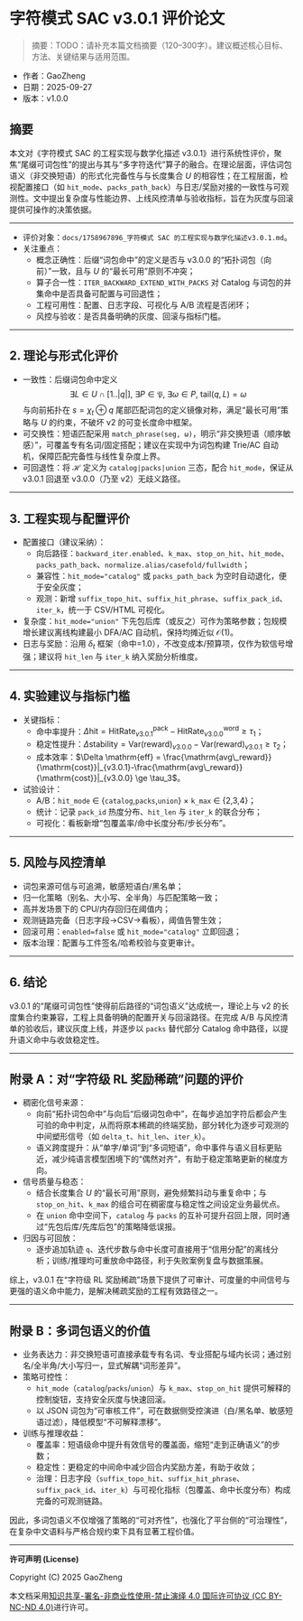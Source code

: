 # 字符模式 SAC v3.0.1 评价论文

> 摘要：TODO：请补充本篇文档摘要（120–300字）。建议概述核心目标、方法、关键结果与适用范围。


- 作者：GaoZheng
- 日期：2025-09-27
- 版本：v1.0.0

## 摘要
本文对《字符模式 SAC 的工程实现与数学化描述 v3.0.1》进行系统性评价，聚焦“尾缀可词包性”的提出与其与“多字符迭代”算子的融合。在理论层面，评估词包语义（非交换短语）的形式化完备性与与长度集合 $U$ 的相容性；在工程层面，检视配置接口（如 `hit_mode`、`packs_path_back`）与日志/奖励对接的一致性与可观测性。文中提出复杂度与性能边界、上线风控清单与验收指标，旨在为灰度与回滚提供可操作的决策依据。

---

- 评价对象：`docs/1758967896_字符模式 SAC 的工程实现与数学化描述v3.0.1.md`。
- 关注重点：
  - 概念正确性：后缀“词包命中”的定义是否与 v3.0.0 的“拓扑词包（向前）”一致，且与 $U$ 的“最长可用”原则不冲突；
  - 算子合一性：`ITER_BACKWARD_EXTEND_WITH_PACKS` 对 Catalog 与词包的并集命中是否具备可配置与可回退性；
  - 工程可用性：配置、日志字段、可视化与 A/B 流程是否闭环；
  - 风控与验收：是否具备明确的灰度、回滚与指标门槛。

---

## 2. 理论与形式化评价

- 一致性：后缀词包命中定义
  $$\exists L\in U\cap[1..|q|],\ \exists P\in\mathfrak{P},\ \exists\omega\in P,\ \mathrm{tail}(q,L)=\omega$$
  与向前拓扑在 $s=\chi_t\oplus q$ 尾部匹配词包的定义镜像对称，满足“最长可用”策略与 $U$ 的约束，不破坏 v2 的可变长度命中框架。
- 可交换性：短语匹配采用 `match_phrase(seg, ω)`，明示“非交换短语（顺序敏感）”，可覆盖专有名词/固定搭配；建议在实现中为词包构建 Trie/AC 自动机，保障匹配完备性与线性复杂度上界。
- 可回退性：将 $\mathcal H$ 定义为 `catalog|packs|union` 三态，配合 `hit_mode`，保证从 v3.0.1 回退至 v3.0.0（乃至 v2）无歧义路径。

---

## 3. 工程实现与配置评价

- 配置接口（建议采纳）：
  - 向后路径：`backward_iter.enabled`、`k_max`、`stop_on_hit`、`hit_mode`、`packs_path_back`、`normalize.alias/casefold/fullwidth`；
  - 兼容性：`hit_mode="catalog"` 或 `packs_path_back` 为空时自动退化，便于安全灰度；
  - 观测：新增 `suffix_topo_hit`、`suffix_hit_phrase`、`suffix_pack_id`、`iter_k`，统一于 CSV/HTML 可视化。
- 复杂度：`hit_mode="union"` 下先包后库（或反之）可作为策略参数；包规模增长建议离线构建最小 DFA/AC 自动机，保持均摊近似 $\mathcal{O}(1)$。
- 日志与奖励：沿用 $\delta_t$ 框架（命中=1.0），不改变成本/预算项，仅作为软信号增强；建议将 `hit_len` 与 `iter_k` 纳入奖励分析维度。

---

## 4. 实验建议与指标门槛

- 关键指标：
  - 命中率提升：$\Delta \mathrm{hit} = \mathrm{HitRate}^{\text{pack}}_{v3.0.1}-\mathrm{HitRate}^{\text{word}}_{v3.0.0} \ge \tau_1$；
  - 稳定性提升：$\Delta \mathrm{stability} = \mathrm{Var}(\mathrm{reward})_{v3.0.0}-\mathrm{Var}(\mathrm{reward})_{v3.0.1} \ge \tau_2$；
  - 成本效率：$\Delta \mathrm{eff} = \frac{\mathrm{avg\_reward}}{\mathrm{cost}}|_{v3.0.1}-\frac{\mathrm{avg\_reward}}{\mathrm{cost}}|_{v3.0.0} \ge \tau_3$。
- 试验设计：
  - A/B：`hit_mode` ∈ {`catalog`,`packs`,`union`} × `k_max` ∈ {2,3,4}；
  - 统计：记录 `pack_id` 热度分布、`hit_len` 与 `iter_k` 的联合分布；
  - 可视化：看板新增“包覆盖率/命中长度分布/步长分布”。

---

## 5. 风险与风控清单

- 词包来源可信与可追溯，敏感短语白/黑名单；
- 归一化策略（别名、大小写、全半角）与匹配策略一致；
- 高并发场景下的 CPU/内存回归在阈值内；
- 观测链路完备（日志字段→CSV→看板），阈值告警生效；
- 回滚可用：`enabled=false` 或 `hit_mode="catalog"` 立即回退；
- 版本治理：配置与工件签名/哈希校验与变更审计。

---

## 6. 结论

v3.0.1 的“尾缀可词包性”使得前后路径的“词包语义”达成统一，理论上与 v2 的长度集合约束兼容，工程上具备明确的配置开关与回滚路径。在完成 A/B 与风控清单的验收后，建议灰度上线，并逐步以 `packs` 替代部分 Catalog 命中路径，以提升语义命中与收敛稳定性。

---

## 附录 A：对“字符级 RL 奖励稀疏”问题的评价

- 稠密化信号来源：
  - 向前“拓扑词包命中”与向后“后缀词包命中”，在每步追加字符后都会产生可验的命中判定，从而将原本稀疏的终端奖励，部分转化为逐步可观测的中间塑形信号（如 `delta_t`、`hit_len`、`iter_k`）。
  - 语义跨度提升：从“单字/单词”到“多词短语”，命中事件与语义目标更贴近，减少纯语言模型困境下的“偶然对齐”，有助于稳定策略更新的梯度方向。
- 信号质量与稳态：
  - 结合长度集合 $U$ 的“最长可用”原则，避免频繁抖动与重复命中；与 `stop_on_hit`、`k_max` 的组合可在稠密度与稳定性之间设定业务最优点。
  - 在 `union` 命中空间下，`catalog` 与 `packs` 的互补可提升召回上限，同时通过“先包后库/先库后包”的策略降低误报。
- 归因与可回放：
  - 逐步追加轨迹 `q`、迭代步数与命中长度可直接用于“信用分配”的离线分析；训练/推理均可重放命中路径，利于失败案例复盘与数据策展。

综上，v3.0.1 在“字符级 RL 奖励稀疏”场景下提供了可审计、可度量的中间信号与更强的语义命中能力，是解决稀疏奖励的工程有效路径之一。

---

## 附录 B：多词包语义的价值

- 业务表达力：非交换短语可直接承载专有名词、专业搭配与域内长词；通过别名/全半角/大小写归一，显式解耦“词形差异”。
- 策略可控性：
  - `hit_mode`（`catalog`/`packs`/`union`）与 `k_max`、`stop_on_hit` 提供可解释的控制旋钮，支持安全灰度与快速回滚。
  - 以 JSON 词包为“可审核工件”，可在数据侧受控演进（白/黑名单、敏感短语过滤），降低模型“不可解释漂移”。
- 训练与推理收益：
  - 覆盖率：短语级命中提升有效信号的覆盖面，缩短“走到正确语义”的步数；
  - 稳定性：更稳定的中间命中减少回合内奖励方差，有助于收敛；
  - 治理：日志字段（`suffix_topo_hit`、`suffix_hit_phrase`、`suffix_pack_id`、`iter_k`）与可视化指标（包覆盖、命中长度分布）构成完备的可观测链路。

因此，多词包语义不仅增强了策略的“可对齐性”，也强化了平台侧的“可治理性”，在复杂中文语料与严格合规约束下具有显著工程价值。

---

**许可声明 (License)**

Copyright (C) 2025 GaoZheng

本文档采用[知识共享-署名-非商业性使用-禁止演绎 4.0 国际许可协议 (CC BY-NC-ND 4.0)](https://creativecommons.org/licenses/by-nc-nd/4.0/deed.zh-Hans)进行许可。
